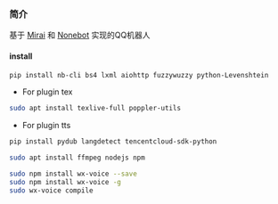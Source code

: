 ### 简介

基于 [Mirai](https://github.com/mamoe/mirai) 和 [Nonebot](https://github.com/nonebot/nonebot2) 实现的QQ机器人


#### install

```bash
pip install nb-cli bs4 lxml aiohttp fuzzywuzzy python-Levenshtein
```

- For plugin tex

```bash
sudo apt install texlive-full poppler-utils
```

- For plugin tts

```bash
pip install pydub langdetect tencentcloud-sdk-python

sudo apt install ffmpeg nodejs npm

sudo npm install wx-voice --save
sudo npm install wx-voice -g
sudo wx-voice compile
```

